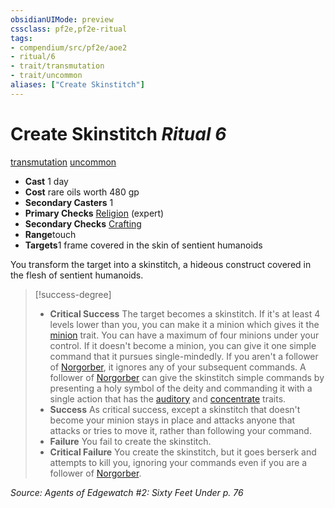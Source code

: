```yaml
---
obsidianUIMode: preview
cssclass: pf2e,pf2e-ritual
tags:
- compendium/src/pf2e/aoe2
- ritual/6
- trait/transmutation
- trait/uncommon
aliases: ["Create Skinstitch"]
---
```

# Create Skinstitch *Ritual 6*  
[transmutation](../../../rules/traits/transmutation.md)  [uncommon](../../../rules/traits/uncommon.md)  

- **Cast** 1 day
- **Cost** rare oils worth 480 gp
- **Secondary Casters** 1
- **Primary Checks** [Religion](../../skills.md#Religion) (expert)
- **Secondary Checks** [Crafting](../../skills.md#Crafting)
- **Range**touch
- **Targets**1 frame covered in the skin of sentient humanoids

You transform the target into a skinstitch, a hideous construct covered in the flesh of sentient humanoids.

> [!success-degree] 
> - **Critical Success** The target becomes a skinstitch. If it's at least 4 levels lower than you, you can make it a minion which gives it the [minion](../../../rules/traits/minion.md) trait. You can have a maximum of four minions under your control. If it doesn't become a minion, you can give it one simple command that it pursues single-mindedly. If you aren't a follower of [Norgorber](../../setting/deities/norgorber.md), it ignores any of your subsequent commands. A follower of [Norgorber](../../setting/deities/norgorber.md) can give the skinstitch simple commands by presenting a holy symbol of the deity and commanding it with a single action that has the [auditory](../../../rules/traits/auditory.md) and [concentrate](../../../rules/traits/concentrate.md) traits.
> - **Success** As critical success, except a skinstitch that doesn't become your minion stays in place and attacks anyone that attacks or tries to move it, rather than following your command.
> - **Failure** You fail to create the skinstitch.
> - **Critical Failure** You create the skinstitch, but it goes berserk and attempts to kill you, ignoring your commands even if you are a follower of [Norgorber](../../setting/deities/norgorber.md).

*Source: Agents of Edgewatch #2: Sixty Feet Under p. 76*